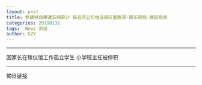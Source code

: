 ```yaml
---
layout: post
title: 熊黛林自曝遭菲佣算计 接追债公司电话感叹套路深-娱乐视频-搜狐视频
categories: 20190131
tags:  News 测试
author: GZY
---
```


*****

因家长在殡仪馆工作孤立学生 小学班主任被停职

*****

摘自[链接](https://tv.sohu.com/v/dXMvMzEyODEzNDk4LzExODc5MDA5My5zaHRtbA==.html)